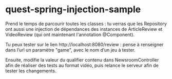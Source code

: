 # quest-spring-injection-sample
Prend le temps de parcourir toutes les classes : tu verras que les Repository ont aussi une injection de dépendances des instances de ArticleReview et VideoReview (qui ont maintenant l'annotation @Component).

Tu peux tester sur le lien http://localhost:8080/review : pense à renseigner dans l’url un paramètre "game", avec le nom d’un jeu à tester.

Ensuite, modifie la valeur du qualifier contenu dans NewsroomController afin de réaliser des tests au format vidéo, puis relance le serveur afin de tester les changements.
